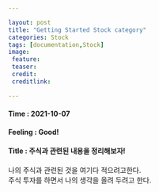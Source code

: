 ```yaml
---

layout: post
title: "Getting Started Stock category"
categories: Stock
tags: [documentation,Stock]
image:
 feature:
 teaser:
 credit:
 creditlink:

---
```


#### Time : 2021-10-07
#### Feeling : Good!
#### Title : 주식과 관련된 내용을 정리해보자!
나의 주식과 관련된 것을 여기다 적으려고한다.<br>
주식 투자를 하면서 나의 생각을 올려 두려고 한다.<br>
